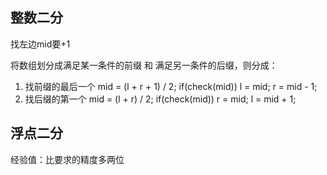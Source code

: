 ## 整数二分
找左边mid要+1

将数组划分成满足某一条件的前缀 和 满足另一条件的后缀，则分成：
1. 找前缀的最后一个
    mid = (l + r + 1) / 2;
    if(check(mid)) l = mid;
    r = mid - 1;
2. 找后缀的第一个
    mid = (l + r) / 2;
    if(check(mid)) r = mid;
    l = mid + 1;
## 浮点二分
经验值：比要求的精度多两位  
